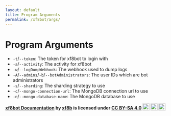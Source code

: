 ```yaml
---
layout: default
title: Program Arguments
permalink: /xf8bot/args/
---
```


# Program Arguments

* `-t`/`--token`: The token for xf8bot to login with
* `-a`/`--activity`: The activity for xf8bot
* `-w`/`--logDumpWebhook`: The webhook used to dump logs
* `-A`/`--admins`/`-b`/`--botAdministrators`: The user IDs which are bot administrators
* `-s`/`--sharding`: The sharding strategy to use
* `-c`/`--mongo-connection-url`: The MongoDB connection url to use
* `-n`/`--mongo-database-name`: The MongoDB database to use  

<b> <a rel="cc:attributionURL" property="dct:title" href="https://xf8b.github.io/documentation/xf8bot/">xf8bot Documentation</a> by <a rel="cc:attributionURL dct:creator" property="cc:attributionName" href="https://github.com/xf8b/">xf8b</a> is licensed under <a rel="license" href="https://creativecommons.org/licenses/by-sa/4.0">CC BY-SA 4.0<img style="height:22px!important;margin-left:3px;vertical-align:text-bottom;" src="https://mirrors.creativecommons.org/presskit/icons/cc.svg?ref=chooser-v1" /><img style="height:22px!important;margin-left:3px;vertical-align:text-bottom;" src="https://mirrors.creativecommons.org/presskit/icons/by.svg?ref=chooser-v1" /><img style="height:22px!important;margin-left:3px;vertical-align:text-bottom;" src="https://mirrors.creativecommons.org/presskit/icons/sa.svg?ref=chooser-v1" /></a> </b> 
